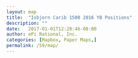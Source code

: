 ```yaml
---
layout: map
title:  "Isbjorn Carib 1500 2016 YB Positions"
description: ""
date:   2017-01-01T12:20:46-08:00
author: ePi Rational, Inc.
categories: [Mapbox, Paper Maps,]
permalink: /59/map/
---
```



<div id="map" class="map"></div>



<script>

var bounds = [     // WSEN
    [-118.01146,32.26936], // Southwest coordinates
    [-115.78124,33.74340]  // Northeast coordinates
];

mapboxgl.accessToken = "pk.eyJ1IjoiNTlub3J0aGx0ZCIsImEiOiJjajFsMG9nYTYwMDBvMnFtaDR0djl2azZoIn0.ZPoadqCb8AWQ8B4GSm0fzA";

var map = new mapboxgl.Map({
    container: 'map',
    style: 'mapbox://styles/59northltd/cj1l0s8o100032rteodv8ub4s',
    zoom: 7,
    minZoom: 2,
    maxZoom: 13.1,
    center: [-66.126708, 18.471794]
});

map.addControl(new mapboxgl.FullscreenControl());
map.addControl(new mapboxgl.NavigationControl());

// http://geojson.io/#id=gist:anonymous/59ba75daf4e37f5b79bb930c3b203c39&map=6/30.098/-69.346
map.on('load', function () {

    var beforeLayer = "place-city-lg-n";

    map.addLayer({
        "id": "route",
        "type": "line",
        "source": {
            "type": "geojson",
            "data": {"type":"Feature","properties":{},"geometry":{"type":"LineString","coordinates":[[-76.29596,36.83189,4],[-76.29604,36.83185,1],[-76.29606,36.83183,0],[-76.29607,36.83183,0],[-76.29606,36.831770000000006,22],[-76.29606,36.831860000000006,0],[-76.29609,36.83181999999999,7],[-76.29605,36.831810000000004,8],[-76.29606,36.83188,0],[-76.29608,36.83183,0],[-76.29604,36.83183,0],[-76.29611,36.83197,0],[-76.296,36.83131,0],[-76.29598,36.83167,0],[-76.29609,36.83188,0],[-76.29608,36.831860000000006,0],[-76.29606,36.83185,0],[-76.29607,36.831860000000006,1],[-76.29604,36.83184,2],[-76.29608,36.83184,4],[-76.29606,36.83185,0],[-76.29606,36.83184,0],[-76.29605,36.83181999999999,0],[-76.29605,36.831869999999995,0],[-76.29606,36.83183,0],[-76.29603,36.831860000000006,1],[-76.29604,36.83185,0],[-76.29605,36.83184,0],[-76.29604,36.83184,1],[-76.29603,36.83184,0],[-76.29605,36.831860000000006,0],[-76.29605,36.83184,3],[-76.29606,36.831860000000006,2],[-76.29605,36.83181999999999,6],[-76.29607,36.83183,0],[-76.29605,36.83184,0],[-76.29604,36.83181999999999,6],[-76.29605,36.83185,0],[-76.29605,36.83181999999999,0],[-76.29603,36.83181999999999,0],[-76.29606,36.831810000000004,3],[-76.29605,36.831860000000006,0],[-76.29608,36.83181999999999,3],[-76.29607,36.83183,6],[-76.29606,36.83188,0],[-76.29605,36.83185,0],[-76.29606,36.83185,0],[-76.29606,36.83183,0],[-76.29632,36.845119999999994,2],[-76.31092,36.8574,0],[-76.3305,36.872240000000005,0],[-76.33419,36.891149999999996,0],[-76.33795,36.909769999999995,1],[-76.33685,36.92894,0],[-76.33602,36.950509999999994,0],[-76.33131,36.97153,0],[-76.31599,36.985870000000006,0],[-76.3009,36.99494,0],[-76.27916,36.99995,0],[-76.24919,37.00523,0],[-76.21523,36.99925,0],[-76.1849,36.99293,0],[-76.15599,36.986140000000006,0],[-76.12852,36.97931,0],[-76.10303,36.97305,0],[-76.07857,36.968869999999995,0],[-76.056,36.9636,0],[-76.0376,36.9588,0],[-76.01307,36.95031,0],[-75.99011,36.937470000000005,0],[-75.74952,36.67949,0],[-75.62155,36.346050000000005,2],[-75.38872,36.07048,0],[-75.15835,35.690979999999996,0],[-74.67363,35.45175999999999,0],[-74.10694,35.28909,0],[-73.72746,34.92699,0],[-73.49269,34.516940000000005,0],[-73.16773,34.178979999999996,0],[-72.79904,33.832080000000005,0],[-72.42457,33.485,0],[-72.37565,33.10744,0],[-72.19263,32.65501999999999,0],[-71.73596,32.321830000000006,0],[-71.26823,31.971869999999996,0],[-70.74585,31.650720000000007,0],[-70.25106,31.412360000000007,0],[-69.84373,31.052350000000004,0],[-69.45034,30.669020000000003,0],[-69.08724,30.403450000000007,0],[-68.71527,30.384640000000005,4],[-68.57932,30.072900000000004,0],[-68.27798,29.826909999999998,2],[-68.02142,29.481099999999998,18],[-67.80671,29.158739999999995,4],[-67.49484,28.87433,0],[-67.05655,28.654120000000006,4],[-66.65148,28.366650000000007,6],[-66.38753,27.975539999999995,1],[-66.04876,27.57826,4],[-65.60337,27.22453,8],[-65.53787,26.7149,9],[-65.57266,26.211560000000006,0],[-65.55324,25.736069999999998,4],[-65.42971,25.30072,0],[-65.47161,24.929919999999996,0],[-65.4716,24.5968,0],[-65.41239,24.252070000000003,0],[-65.35097,23.849890000000002,0],[-65.29598,23.44077,0],[-65.26865,22.975189999999998,1],[-65.16183,22.516360000000006,0],[-65.09041,22.009169999999997,0],[-65.08208,21.622640000000004,0],[-65.02367,21.213120000000004,0],[-65.00702,20.787589999999994,9],[-64.89875,20.375839999999997,0],[-64.78005,19.93365,0],[-64.64547,19.46611,0],[-64.62677,19.40294,0],[-64.61642,19.337400000000002,0],[-64.6111,19.268870000000007,0],[-64.60681,19.204610000000002,0],[-64.60109,19.140569999999997,0],[-64.59465,19.078879999999998,0],[-64.58901,19.01657,0],[-64.5771,18.957710000000006,0],[-64.56356,18.89994,0],[-64.55037,18.84021,0],[-64.5353,18.78313,0],[-64.52407,18.723349999999996,0],[-64.51454,18.662989999999994,0],[-64.50147,18.604640000000003,0],[-64.48915,18.547039999999996,0],[-64.48447,18.492509999999996,0],[-64.49803,18.443420000000003,0],[-64.53106,18.4088,0],[-64.61118,18.367059999999995,2],[-64.63674,18.3968,5],[-64.63603,18.397689999999997,4],[-64.63603,18.397689999999997,5],[-64.636,18.39774,0],[-64.63604,18.397689999999997,11],[-64.63609,18.397710000000004,17],[-64.63602,18.3977,1],[-64.636,18.3977,7],[-64.63604,18.397689999999997,4],[-64.63603,18.3977,6],[-64.63599,18.3977,0],[-64.63603,18.397769999999994,0],[-64.63605,18.397729999999996,0],[-64.63608,18.397710000000004,0],[-64.63603,18.397710000000004,3],[-64.63603,18.397769999999994,1],[-64.63608,18.3977,0],[-64.63604,18.397720000000007,6],[-64.63605,18.3977,0],[-64.636,18.397660000000002,4],[-64.63602,18.397679999999994,9],[-64.63606,18.397720000000007,27],[-64.63603,18.397689999999997,6],[-64.63586,18.397660000000002,0],[-64.63603,18.397689999999997,2],[-64.63603,18.3977,0],[-64.63602,18.397689999999997,4],[-64.63579,18.397639999999996,1],[-64.63583,18.397639999999996,4],[-64.6358,18.39761,0],[-64.63582,18.397620000000003,2],[-64.63585,18.397599999999997,12],[-64.63582,18.397639999999996,5],[-64.57017,18.356890000000007,0],[-64.57011,18.35705,4],[-64.57016,18.35714,0],[-64.57015,18.35736,0],[-64.57009,18.357370000000003,0],[-64.55726,18.37943,3],[-64.53086,18.449529999999996,22],[-64.53078,18.449370000000002,4],[-64.53075,18.449389999999994,2],[-64.53064,18.44954,9]]}}
        },
        "layout": {
            "line-join": "round",
            "line-cap": "round"
        },
        "paint": {
            "line-color": "#fad117",
            "line-width": 4,
            "line-dasharray": [3, 3, 1]
        }
    }, beforeLayer);

    map.addLayer({
        "id": "bezier",
        "type": "line",
        "source": {
          "type": "geojson",
          "data": {"type":"Feature","properties":{"stroke":"#0f0","line-color":"#f00"},"geometry":{"type":"LineString","coordinates":[[-66.126708984375,18.47179400162541],[-66.12670289843838,18.471795508648636],[-66.12668466510718,18.47180002097814],[-66.12665432109934,18.471807525503646],[-66.1266119031328,18.47181800911488],[-66.12655744792556,18.471831458701573],[-66.12649099219556,18.471847861153456],[-66.12641257266073,18.471867203360247],[-66.12632222603906,18.471889472211682],[-66.1262199890485,18.47191465459748],[-66.12432111914063,18.472380204571667],[-66.1240790617239,18.472439326768637],[-66.12382559127172,18.47250119206643],[-66.12356074450203,18.472565787354778],[-66.12328455813281,18.47263309952341],[-66.12299706888199,18.47270311546205],[-66.12269831346752,18.472775822060427],[-66.12238832860739,18.47285120620827],[-66.12206715101952,18.4729292547953],[-66.1217348174219,18.47300995471125],[-66.11735335253907,18.474068891957504],[-66.11689001082487,18.474180385219242],[-66.11641599043433,18.47429435937636],[-66.11593132808542,18.474410801318577],[-66.11543606049611,18.474529697935633],[-66.11493022438431,18.474651036117248],[-66.11441385646802,18.47477480275315],[-66.11388699346519,18.47490098473307],[-66.11334967209376,18.475029568946727],[-66.1128019290717,18.47516054228386],[-66.10609942822265,18.476755181603483],[-66.10542948939359,18.47691380182102],[-66.10474960624731,18.477074640728482],[-66.1040598155018,18.477237685215602],[-66.10336015387499,18.477402922172104],[-66.10265065808487,18.477570338487723],[-66.10193136484936,18.477739921052184],[-66.10120231088644,18.477911656755204],[-66.10046353291406,18.478085532486524],[-66.09971506765017,18.478261535135864],[-66.09085308984373,18.48033419133018],[-66.08999124108243,18.480534694394542],[-66.08912018236302,18.48073715394338],[-66.08823995040353,18.480941556866433],[-66.08735058192187,18.481147890053418],[-66.08645211363601,18.48135614039407],[-66.08554458226394,18.481566294778112],[-66.08462802452355,18.481778340095275],[-66.08370247713282,18.481992263235277],[-66.08276797680973,18.482208051087852],[-66.07190808105472,18.48470103895818],[-66.07086900954374,18.484938180760395],[-66.06982146243385,18.48517701684164],[-66.06876547644296,18.485417534091646],[-66.06770108828906,18.48565971940014],[-66.06662833469011,18.48590355965685],[-66.06554725236403,18.486149041751503],[-66.06445787802878,18.486396152573825],[-66.06336024840235,18.486644879013546],[-66.06225440020268,18.486895207960387],[-66.04955814550782,18.489750842308034],[-66.04835653842984,18.49001937873913],[-66.04714719011207,18.490289347243813],[-66.04593013727242,18.490560734711806],[-66.0447054166289,18.490833528032837],[-66.04347306489944,18.49110771409664],[-66.042233118802,18.49138327979293],[-66.04098561505454,18.491660212011443],[-66.039730590375,18.491938497641907],[-66.03846808148135,18.492218123574048],[-66.02409702685547,18.495378719200332],[-66.02274757139308,18.495673406151337],[-66.02139110905004,18.495969262970483],[-66.02002767654427,18.496266276547495],[-66.01865731059374,18.49656443377209],[-66.01728004791642,18.496863721534005],[-66.01589592523021,18.497164126722968],[-66.01450497925313,18.497465636228704],[-66.01310724670311,18.49776823694094],[-66.01170276429812,18.498071915749403],[-65.99581846874999,18.50147978745564],[-65.99433585208584,18.50179538081759],[-65.99284696290013,18.50211188184223],[-65.99135183791084,18.502429277419278],[-65.98985051383593,18.502747554438475],[-65.98834302739333,18.503066699789535],[-65.98682941530102,18.503386700362196],[-65.98530971427694,18.503707543046183],[-65.98378396103905,18.504029214731215],[-65.98225219230532,18.504351702307034],[-65.96501621484376,18.50794916489454],[-65.96341512416042,18.50828042055846],[-65.9618084953147,18.50861232167962],[-65.96019636502452,18.508944855147746],[-65.95857877000782,18.50927800785256],[-65.95695574698257,18.5096117666838],[-65.95532733266674,18.509946118531186],[-65.95369356377829,18.510281050284448],[-65.95205447703516,18.510616548833315],[-65.95041010915531,18.51095260106751],[-65.93198400878907,18.5146819693376],[-65.93027913126919,18.515023643194517],[-65.92856944994605,18.515365700303228],[-65.92685500153756,18.515708127553452],[-65.92513582276173,18.516050911834927],[-65.92341195033646,18.516394040037365],[-65.92168342097975,18.516737499050507],[-65.91995027140953,18.517081275764077],[-65.91821253834377,18.5174253570678],[-65.9164702585004,18.517769729851405],[-65.8970155942383,18.521573318605398],[-65.89522161706451,18.52192016654634],[-65.89342357044654,18.522267135533628],[-65.8916214911024,18.522614212456983],[-65.88981541575001,18.522961384206134],[-65.88800538110735,18.523308637670805],[-65.88619142389234,18.52365595974073],[-65.88437358082298,18.524003337305636],[-65.8825518886172,18.524350757255245],[-65.88072638399296,18.52469820647929],[-65.86040471484375,18.52851833051849],[-65.85853632519864,18.52886510843449],[-65.8566646004685,18.529211745191386],[-65.8547895773713,18.529558227678898],[-65.852911292625,18.52990454278676],[-65.85102978294753,18.530250677404695],[-65.84914508505688,18.530596618422432],[-65.84725723567098,18.5309423527297],[-65.84536627150781,18.531287867216225],[-65.8434722292853,18.53163314877174],[-65.82244511425782,18.535412122897476],[-65.820516999324,18.53575358667956],[-65.8185862836643,18.536094647097087],[-65.81665300399668,18.536435291039787],[-65.81471719703906,18.536775505397387],[-65.81277889950942,18.53711527705961],[-65.81083814812574,18.53745459291619],[-65.80889497960592,18.53779343985685],[-65.80694943066797,18.53813180477132],[-65.80500153802983,18.53846967454933],[-65.78343053613281,18.542149813562904],[-65.78145738309293,18.542480719102105],[-65.77948236368627,18.5428109590713],[-65.77750551463083,18.543140520360215],[-65.77552687264452,18.54346938985858],[-65.77354647444534,18.543797554456127],[-65.77156435675121,18.544125001042573],[-65.76958055628012,18.544451716507655],[-65.76759510975,18.5447776877411],[-65.76560805387881,18.545102901632628],[-65.7436547241211,18.54862652033537],[-65.74165122015773,18.54894162352271],[-65.73964658418676,18.549255798934595],[-65.73764085292612,18.549569033460756],[-65.73563406309374,18.549881313990916],[-65.73362625140761,18.55019262741481],[-65.73161745458569,18.550502960622158],[-65.72960770934591,18.55081230050269],[-65.72759705240625,18.551120633946134],[-65.72558552048466,18.551427947842217],[-65.703411421875,18.55473736103544],[-65.70139225417081,18.55503141776195],[-65.69937268881812,18.555324284507552],[-65.69735276253489,18.555615948161986],[-65.69533251203906,18.55590639561497],[-65.69331197404861,18.556195613756238],[-65.6912911852815,18.556483589475512],[-65.68927018245566,18.556770309662525],[-65.68724900228906,18.557055761206996],[-65.68522768149965,18.557339930998662],[-65.66299437304687,18.560377453483675],[-65.66097422878445,18.560645219640385],[-65.65895442123266,18.560911533610742],[-65.65693498710947,18.561176382284472],[-65.65491596313281,18.561439752551316],[-65.65289738602065,18.561701631300984],[-65.65087929249096,18.56196200542322],[-65.64886171926169,18.562220861807738],[-65.64684470305079,18.56247818734427],[-65.6448282805762,18.56273396892254],[-65.62269732128907,18.565441915500664],[-65.62069088765102,18.5656781469786],[-65.61868552508275,18.565912664064733],[-65.61668127030221,18.5661454536488],[-65.61467816002734,18.566376502620525],[-65.6126762309761,18.56660579786962],[-65.61067551986645,18.566833326285842],[-65.60867606341635,18.567059074758898],[-65.60667789834376,18.567283030178515],[-65.6046810613666,18.567505179434434],[-65.58281401025391,18.569825864906974],[-65.5808359744229,18.570025317597167],[-65.57885974402075,18.57022279369011],[-65.57688535576548,18.570418280075536],[-65.574912846375,18.570611763643164],[-65.5729422525673,18.57080323128273],[-65.57097361106031,18.57099266988396],[-65.56900695857199,18.57118006633658],[-65.56704233182032,18.57136540753032],[-65.56507976752322,18.571548680354894],[-65.54363818359377,18.573424419523178],[-65.54170323275235,18.57358184931666],[-65.53977082169897,18.573737040307435],[-65.53784098715158,18.57388997938525],[-65.53591376582813,18.574040653439816],[-65.53398919444656,18.57418904936088],[-65.53206730972484,18.574335154038142],[-65.53014814838096,18.57447895436136],[-65.5282317471328,18.57462043722024],[-65.5263181426984,18.57475958950452],[-65.50546358496094,18.576132697169854],[-65.50358640629177,18.57624285995764],[-65.50171250176977,18.576350521737286],[-65.49984190811288,18.576455669398516],[-65.49797466203906,18.576558289831052],[-65.49611080026625,18.57665836992463],[-65.49425035951245,18.576755896568976],[-65.49239337649557,18.57685085665381],[-65.49053988793361,18.576943237068864],[-65.48868993054447,18.577033024703866],[-65.4685839580078,18.577845815667565],[-65.4667792386935,18.5779034673407],[-65.46497852788549,18.57795835580024],[-65.46318186230172,18.57801046793591],[-65.46138927866016,18.578059790637447],[-65.45960081367875,18.578106310794574],[-65.45781650407545,18.578150015297016],[-65.45603638656821,18.578190891034502],[-65.45426049787501,18.57822892489676],[-65.45248887471377,18.57826410377351],[-65.43329304638671,18.5784588928369],[-65.4315754736099,18.578458789286405],[-65.4298626436985,18.57845566031687],[-65.42815459337046,18.578449492818017],[-65.42645135934374,18.578440273679576],[-65.42475297833633,18.578427989791273],[-65.42305948706614,18.578412628042845],[-65.4213709222512,18.578394175324007],[-65.41968732060937,18.578372618524497],[-65.41800871885869,18.578347944534034],[-65.39988459374999,18.577867046498426],[-65.39826885469327,18.57780394361533],[-65.39665859286109,18.57773755310774],[-65.3950538449714,18.57766786186539],[-65.39345464774219,18.577594856778003],[-65.39186103789139,18.57751852473531],[-65.39027305213696,18.577438852627033],[-65.38869072719687,18.57735582734291],[-65.38711409978906,18.577269435772656],[-65.3855432066315,18.577179664806007],[-65.36865234375,18.57596539447271],[-65.36715099928006,18.57583387017706],[-65.36565159214086,18.57569845994765],[-65.36415412661874,18.575559180431405],[-65.362658607,18.575416048275255],[-65.36116503757096,18.575269080126127],[-65.35967342261792,18.575118292630957],[-65.3581837664272,18.574963702436666],[-65.35669607328515,18.574805326190187],[-65.35521034747806,18.574643180538448],[-65.33899843359376,18.572615558643854],[-65.33753665013882,18.572409478589456],[-65.33607688974097,18.572199845539878],[-65.33461915668649,18.571986676142043],[-65.33316345526171,18.571769987042888],[-65.33170978975296,18.571549794889336],[-65.33025816444653,18.57132611632832],[-65.32880858362876,18.57109896800676],[-65.32736105158594,18.57086836657159],[-65.3259155726044,18.570634328669744],[-65.31015203173828,18.567837865970265],[-65.30873152382475,18.567563888928724],[-65.30731312469459,18.56728669183058],[-65.30589683863411,18.567006291322762],[-65.30448266992968,18.5667227040522],[-65.30307062286758,18.56643594666582],[-65.30166070173414,18.56614603581056],[-65.30025291081564,18.565852988133337],[-65.29884725439844,18.565556820281085],[-65.29744373676883,18.565257548900735],[-65.28214742871094,18.561765491883996],[-65.28076991086513,18.56143027662691],[-65.27939458752905,18.561092174251808],[-65.27802146298899,18.56075120140561],[-65.27665054153125,18.56040737473524],[-65.27528182744217,18.56006071088764],[-65.27391532500805,18.559711226509734],[-65.27255103851523,18.55935893824845],[-65.27118897225,18.559003862750718],[-65.26982913049869,18.558646016663463],[-65.25501891503906,18.554531611817094],[-65.25368610178738,18.55414181711607],[-65.25235556877172,18.5537494682356],[-65.25102732027841,18.553354581822624],[-65.24970136059375,18.55295717452406],[-65.24837769400406,18.552557262986838],[-65.24705632479565,18.55215486385789],[-65.24573725725486,18.55174999378415],[-65.24442049566797,18.551342669412534],[-65.24310604432131,18.550932907389985],[-65.22880078125,18.546269401201606],[-65.2275143871188,18.545831685828244],[-65.22623035894995,18.54539174921402],[-65.22494870102975,18.544949608005865],[-65.22366941764453,18.5445052788507],[-65.22239251308059,18.544058778395463],[-65.22111799162427,18.54361012328708],[-65.21984585756186,18.54315933017248],[-65.21857611517969,18.54270641569859],[-65.21730876876407,18.54225139651234],[-65.20352731787109,18.537112035469587],[-65.20228905738675,18.536633058195488],[-65.20105324859108,18.53615219261911],[-65.19981989577036,18.535669455387378],[-65.19858900321094,18.535184863147215],[-65.19736057519913,18.534698432545564],[-65.19613461602125,18.534210180229348],[-65.19491112996359,18.53372012284549],[-65.1936901213125,18.533228277040926],[-65.19247159435427,18.532734659462584],[-65.17923281542969,18.527192690053077],[-65.17804440311856,18.526679109649848],[-65.17685852822241,18.526163973882916],[-65.17567519502755,18.525647299399207],[-65.1744944078203,18.52512910284566],[-65.173316170887,18.524609400869195],[-65.17214048851392,18.524088210116744],[-65.17096736498739,18.523565547235236],[-65.16979680459376,18.5230414288716],[-65.16862881161929,18.522515871672766],[-65.15595156445312,18.516644540384135],[-65.15481471484158,18.516103015623372],[-65.15368048837134,18.51556026843749],[-65.1525488893287,18.515016315473414],[-65.151419922,18.514471173378077],[-65.15029359067154,18.513924858798397],[-65.14916989962964,18.513377388381315],[-65.14804885316062,18.51282877877376],[-65.14693045555079,18.512279046622652],[-65.14581471108646,18.51172820857493],[-65.13371785546875,18.505600761894804],[-65.13263428308316,18.505037951548115],[-65.1315534195652,18.504474251714882],[-65.13047526920114,18.50390967904204],[-65.12939983627734,18.50334425017651],[-65.1283271250801,18.502777981765227],[-65.12725713989575,18.50221089045512],[-65.12618988501058,18.501642992893117],[-65.12512536471094,18.501074305726142],[-65.12406358328312,18.500504845601128],[-65.1125659790039,18.494194530017133],[-65.11153739837063,18.493617092856116],[-65.11051161233131,18.493039099147143],[-65.1094886251722,18.49246056553713],[-65.10846844117968,18.491881508673018],[-65.10745106464005,18.49130194520173],[-65.1064364998396,18.490721891770196],[-65.10542475106467,18.490141365025348],[-65.10441582260157,18.48956038161411],[-65.1034097187366,18.48897895818341],[-65.09253022558595,18.48255902018317],[-65.09155835123136,18.481973614979434],[-65.09058935719702,18.48138798616631],[-65.08962324776927,18.48080215039074],[-65.08866002723437,18.480216124299645],[-65.08769969987868,18.479629924539953],[-65.08674226998852,18.4790435677586],[-65.0857877418502,18.478457070602502],[-65.08483611975,18.477870449718605],[-65.08388740797427,18.477283721753828],[-65.07364488574218,18.47082740782497],[-65.07273143219265,18.47024069335011],[-65.07182094468969,18.469654088204447],[-65.07091342751963,18.469067609034916],[-65.07000888496876,18.46848127248844],[-65.0691073213234,18.467895095211947],[-65.06820874086986,18.46730909385237],[-65.0673131478945,18.46672328505664],[-65.06642054668359,18.46613768547168],[-65.06553094152348,18.46555231174442],[-65.05594425,18.459132868374578],[-65.05509093178189,18.458551503400198],[-65.05424066533668,18.457970580693598],[-65.05339345495065,18.457390116901706],[-65.05254930491016,18.456810128671453],[-65.05170821950149,18.456230632649763],[-65.05087020301099,18.45565164548357],[-65.05003525972495,18.4550731838198],[-65.04920339392969,18.454495264305383],[-65.04837460991152,18.453917903587246],[-65.03946260888672,18.447608577264035],[-65.0386711405264,18.44703922056174],[-65.03788280966528,18.446470639065808],[-65.0370976205897,18.445902849423163],[-65.03631557758594,18.445335868280736],[-65.03553668494034,18.44476971228545],[-65.03476094693922,18.44420439808424],[-65.03398836786887,18.443639942324037],[-65.03321895201562,18.44307636165176],[-65.03245270366581,18.44251367271435],[-65.02423425292969,18.436387709925405],[-65.02350634895352,18.4358370202668],[-65.02278166820288,18.435287438753132],[-65.02206021496409,18.43473898203133],[-65.02134199352344,18.434191666748326],[-65.02062700816727,18.43364550955105],[-65.01991526318189,18.433100527086424],[-65.0192067628536,18.43255673600139],[-65.01850151146876,18.432014152942862],[-65.01779951331363,18.43147279455778],[-65.01029347265624,18.425603441790727],[-65.0096308475906,18.425078077947408],[-65.00897153147682,18.42455415518761],[-65.00831552860117,18.424031690158262],[-65.00766284325,18.423510699506288],[-65.00701347970963,18.422991199878624],[-65.00636744226635,18.422473207922188],[-65.00572473520651,18.421956740283917],[-65.0050853628164,18.42144181361074],[-65.00444932938235,18.42092844454959],[-64.99767455859374,18.415388948292055],[-64.997078926965,18.41489556903563],[-64.99648669001442,18.414403963801306],[-64.99589785202829,18.413914149236],[-64.99531241729296,18.413426141986662],[-64.99473039009476,18.412939958700203],[-64.99415177471997,18.412455616023564],[-64.99357657545492,18.41197313060367],[-64.99300479658595,18.41149251908745],[-64.99243644239932,18.411013798121825],[-64.98641180126953,18.405877404861435],[-64.98588487760404,18.405422668963503],[-64.985361434343,18.404970040026246],[-64.9848414757728,18.404519534696604],[-64.98432500617969,18.4040711696215],[-64.98381202985,18.403624961447854],[-64.98330255107007,18.403180926822607],[-64.9827965741262,18.40273908239269],[-64.98229410330468,18.402299444805017],[-64.98179514289188,18.401862030706535],[-64.97653949121094,18.397201986930916],[-64.97608299003508,18.39679255316308],[-64.97563005498999,18.3963855592945],[-64.97518069036202,18.395981021972116],[-64.9747349004375,18.395578957842844],[-64.97429268950272,18.395179383553618],[-64.973854061844,18.39478231575137],[-64.97341902174765,18.394387771083025],[-64.9729875735,18.393995766195516],[-64.97255972138737,18.39360631773577],[-64.96809191894532,18.38949586993255],[-64.96770755478543,18.389138397066407],[-64.96732684248268,18.38878369703811],[-64.96694978632334,18.388431786494582],[-64.96657639059376,18.388082682082754],[-64.96620665958024,18.387736400449548],[-64.96584059756908,18.387392958241897],[-64.96547820884666,18.387052372106734],[-64.96511949769923,18.38671465869098],[-64.96476446841312,18.38637983464157],[-64.96110337500001,18.382892229298378],[-64.96079286238248,18.382593376105543],[-64.96048608734839,18.38229762868913],[-64.96018305418406,18.382005003696055],[-64.95988376717578,18.381715517773273],[-64.95958823060988,18.381429187567687],[-64.9592964487727,18.381146029726235],[-64.95900842595053,18.38086606089586],[-64.95872416642969,18.380589297723468],[-64.95844367449648,18.380315756855996],[-64.95560814990235,18.377524240460456],[-64.95537320335355,18.37729066571253],[-64.9551420801145,18.377060529679593],[-64.95491478447154,18.37683384900859],[-64.95469132071094,18.376610640346442],[-64.95447169311905,18.376390920340082],[-64.95425590598218,18.37617470563644],[-64.95404396358664,18.375962012882443],[-64.95383587021875,18.37575285872502],[-64.95363163016482,18.375547259811096],[-64.95164053417969,18.373525078850836],[-64.95148286822598,18.37336344131941],[-64.95132911130835,18.373205575441563],[-64.95117926771312,18.373051497864225],[-64.95103334172656,18.372901225234322],[-64.95089133763504,18.372754774198796],[-64.95075325972486,18.37261216140456],[-64.95061911228233,18.372473403498546],[-64.95048889959374,18.37233851712769],[-64.95036262594544,18.372207518938914],[-64.94923481835937,18.371027919901557],[-64.94915614752713,18.370944878358245],[-64.94908147145728,18.370865941407082],[-64.94901079443613,18.370791125695014],[-64.94894412075,18.37072044786897],[-64.9488814546852,18.370653924575862],[-64.94882280052809,18.370591572462637],[-64.9487681625649,18.370533408176215],[-64.94871754508203,18.370479448363525],[-64.94867095236575,18.3704297096715]]}}
      },
        "layout": {
            "line-join": "round",
            "line-cap": "round"
        },
        "paint": {
            "line-color": "#fad117",
            "line-width": 4
        }
    }, beforeLayer);



});
</script>
